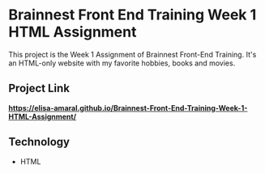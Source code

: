 # Brainnest Front End Training Week 1 HTML Assignment

This project is the Week 1 Assignment of Brainnest Front-End Training. It's an HTML-only website with my favorite hobbies, books and movies.

## Project Link

**https://elisa-amaral.github.io/Brainnest-Front-End-Training-Week-1-HTML-Assignment/**

## Technology

+ HTML
